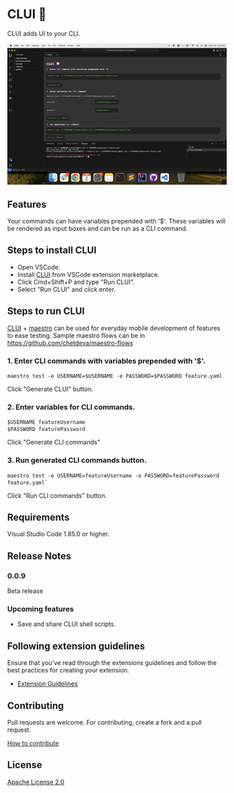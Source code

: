 # CLUI 💟

CLUI adds UI to your CLI.

![Screenshot](./README_resources/clui-screenshot.png)

## Features

Your commands can have variables prepended with '$'. These variables will be rendered as input boxes and can be run as a CLI command.

## Steps to install CLUI

- Open VSCode.
- Install [CLUI](https://marketplace.visualstudio.com/manage/publishers/chetansachdeva) from VSCode extension marketplace.
- Click Cmd+Shift+P and type "Run CLUI".
- Select "Run CLUI" and click enter.

## Steps to run CLUI

[CLUI](https://chetdeva.github.io/clui/) + [maestro](https://maestro.mobile.dev/) can be used for everyday mobile development of features to ease testing. Sample maestro flows can be in https://github.com/chetdeva/maestro-flows

### 1. Enter CLI commands with variables prepended with '$'.
```
maestro test -e USERNAME=$USERNAME -e PASSWORD=$PASSWORD feature.yaml
```
Click "Generate CLUI" button.

### 2. Enter variables for CLI commands.
```
$USERNAME featureUsername
$PASSWORD featurePassword
```
Click "Generate CLI commands"

### 3. Run generated CLI commands button.
```
maestro test -e USERNAME=featureUsername -e PASSWORD=featurePassword feature.yaml`
```
Click "Run CLI commands" button.

## Requirements

Visual Studio Code 1.85.0 or higher.

## Release Notes

### 0.0.9

Beta release

### Upcoming features

- Save and share CLUI shell scripts.

## Following extension guidelines

Ensure that you've read through the extensions guidelines and follow the best practices for creating your extension.

* [Extension Guidelines](https://code.visualstudio.com/api/references/extension-guidelines)

## Contributing

Pull requests are welcome. For contributing, create a fork and a pull request.

[How to contribute](https://github.com/MarcDiethelm/contributing/blob/master/README.md)

## License

[Apache License 2.0](https://choosealicense.com/licenses/apache-2.0/)
